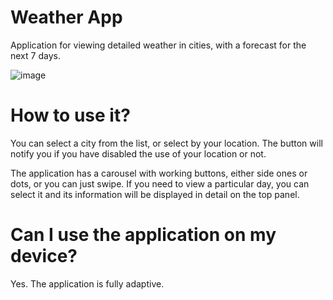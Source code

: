 # Weather App

Application for viewing detailed weather in cities, with a forecast for the next 7 days.

![image](https://github.com/SakytoDev/weather-app/assets/21197535/3e4265da-8303-446f-ae1e-2bd56803d582)

# How to use it?

You can select a city from the list, or select by your location. The button will notify you if you have disabled the use of your location or not.

The application has a carousel with working buttons, either side ones or dots, or you can just swipe. If you need to view a particular day, you can select it and its information will be displayed in detail on the top panel.

# Can I use the application on my device?

Yes. The application is fully adaptive.
